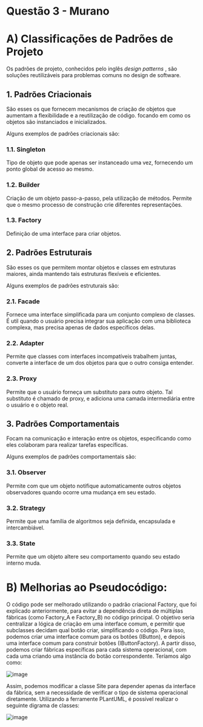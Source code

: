 # Questão 3 - Murano

<h1> A) Classificações de Padrões de Projeto </h1>
<p> Os padrões de projeto, conhecidos pelo inglês <i> design patterns </i>, são soluções reutilizáveis para problemas comuns no design de software. 
<h2> 1. Padrões Criacionais </h2>
<p> São esses os que fornecem mecanismos de criação de objetos que aumentam a flexibilidade e a reutilização de código. focando em como os objetos são instanciados e inicializados. </p>
<p> Alguns exemplos de padrões criacionais são: </p>
<h3> 1.1. Singleton </h3>
<p> Tipo de objeto que pode apenas ser instanceado uma vez, fornecendo um ponto global de acesso ao mesmo. </p>
<h3> 1.2. Builder </h3>
<p> Criação de um objeto passo-a-passo, pela utilização de métodos. Permite que o mesmo processo de construção crie diferentes representações.</p>
<h3> 1.3. Factory </h3>
<p> Definição de uma interface para criar objetos. </p>

<h2> 2. Padrões Estruturais </h2>
<p> São esses os que permitem montar objetos e classes em estruturas maiores, ainda mantendo tais estruturas flexíveis e eficientes.</p>
<p> Alguns exemplos de padrões estruturais são: </p>
<h3> 2.1. Facade </h3>
<p> Fornece uma interface simplificada para um conjunto complexo de classes. É util quando o usuário precisa integrar sua aplicação com uma biblioteca complexa, mas precisa apenas de dados específicos delas.</p>
<h3> 2.2. Adapter </h3>
<p> Permite que classes com interfaces incompatíveis trabalhem juntas, converte a interface de um dos objetos para que o outro consiga entender. </p>
<h3> 2.3. Proxy </h3>
<p> Permite que o usuário forneça um substituto para outro objeto. Tal substituto é chamado de proxy, e adiciona uma camada intermediária entre o usuário e o objeto real. </p>

<h2> 3. Padrões Comportamentais </h2>
<p> Focam na comunicação e interação entre os objetos, especificando como eles colaboram para realizar tarefas específicas. </p>
<p> Alguns exemplos de padrões comportamentais são: </p>
<h3> 3.1. Observer </h3>
<p> Permite com que um objeto notifique automaticamente outros objetos observadores quando ocorre uma mudança em seu estado. </p>
<h3> 3.2. Strategy </h3>
<p> Permite que uma família de algoritmos seja definida, encapsulada e intercambiável. </p>
<h3> 3.3. State </h3>
<p> Permite que um objeto altere seu comportamento quando seu estado interno muda. </p>

<h1> B) Melhorias ao Pseudocódigo: </h1>
<p> O código pode ser melhorado utilizando o padrão criacional Factory, que foi explicado anteriormente, para evitar a dependência direta de múltiplas fábricas (como Factory_A e Factory_B) no código principal. O objetivo seria centralizar a lógica de criação em uma interface comum, e permitir que subclasses decidam qual botão criar, simplificando o código. Para isso, podemos criar uma interface comum para os botões (IButton), e depois uma interface comum para construir botões (IButtonFactory). A partir disso, podemos criar fábricas específicas para cada sistema operacional, com cada uma criando uma instância do botão correspondente. Teríamos algo como: </p>

![image](https://github.com/user-attachments/assets/889ff2dd-ade2-40dc-9092-86a60f771408)

<p> Assim, podemos modificar a classe Site para depender apenas da interface da fábrica, sem a necessidade de verificar o tipo de sistema operacional diretamente. Utilizando a ferramente PLantUML, é possível realizar o seguinte digrama de classes: </p>

![image](https://github.com/user-attachments/assets/3d83ed03-f01d-4fda-b5c9-18e4399dd8d7)
